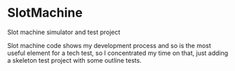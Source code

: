 # SlotMachine

Slot machine simulator and test project

Slot machine code shows my development process and so is the most useful element for a tech test, so I concentrated my time on that, just adding a skeleton test project with some outline tests.

